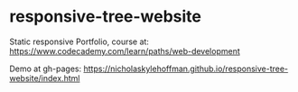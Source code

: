 # responsive-tree-website

Static responsive Portfolio, course at: https://www.codecademy.com/learn/paths/web-development

Demo at gh-pages:
https://nicholaskylehoffman.github.io/responsive-tree-website/index.html